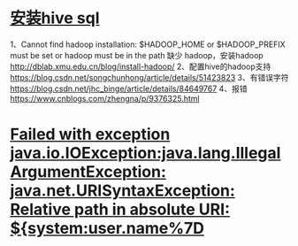 # [安装hive sql](https://www.cnblogs.com/dxxblog/p/8193967.html)
1、Cannot find hadoop installation: $HADOOP_HOME or $HADOOP_PREFIX must be set or hadoop must be in the path
缺少 hadoop，安装hadoop
http://dblab.xmu.edu.cn/blog/install-hadoop/
2、配置hive的hadoop支持
https://blog.csdn.net/songchunhong/article/details/51423823
3、有错误字符
https://blog.csdn.net/jhc_binge/article/details/84649767
4、报错
https://www.cnblogs.com/zhengna/p/9376325.html

# [Failed with exception java.io.IOException:java.lang.IllegalArgumentException: java.net.URISyntaxException: Relative path in absolute URI: ${system:user.name%7D](https://blog.csdn.net/wodedipang_/article/details/72720257)
